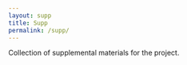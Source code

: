```yaml
---
layout: supp
title: Supp
permalink: /supp/
---
```


Collection of supplemental materials for the project.
